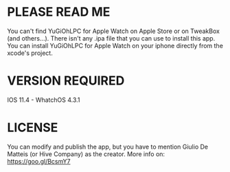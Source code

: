 # PLEASE READ ME

You can't find YuGiOhLPC for Apple Watch on Apple Store or on TweakBox (and others...). There isn't any .ipa file that you can use to install this app.
You can install YuGiOhLPC for Apple Watch on your iphone directly from the xcode's project.

# VERSION REQUIRED

IOS 11.4 - WhatchOS 4.3.1

# LICENSE

You can modify and publish the app, but you have to mention Giulio De Matteis (or Hive Company) as the creator. More info on: https://goo.gl/BcsmY7

